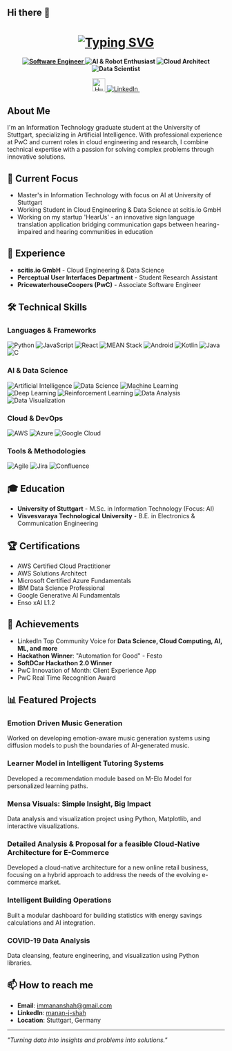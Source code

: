 ## Hi there 👋

<!--
**MananCoder29/MananCoder29** is a ✨ _special_ ✨ repository because its `README.md` (this file) appears on your GitHub profile.
-->
<h1 align="center">
  <a href="https://git.io/typing-svg">
    <picture>
      <source media="(prefers-color-scheme: dark)" srcset="https://readme-typing-svg.herokuapp.com?font=Montserrat&weight=600&size=28&duration=3000&pause=1000&color=ffffff&center=true&vCenter=true&width=500&lines=I'm+Manan+Jignesh+Shah">
      <source media="(prefers-color-scheme: light)" srcset="https://readme-typing-svg.herokuapp.com?font=Montserrat&weight=600&size=28&duration=3000&pause=1000&color=000000&center=true&vCenter=true&width=500&lines=I'm+Manan+Jignesh+Shah">
      <img alt="Typing SVG" src="https://readme-typing-svg.herokuapp.com?font=Montserrat&weight=600&size=28&duration=3000&pause=1000&color=000000&center=true&vCenter=true&width=500&lines=I'm+Manan+Jignesh+Shah">
    </picture>
  </a>
</h1>

<p align="center" style="font-weight:bold">
  <a href="https://git.io/typing-svg">
    <picture>
      <source media="(prefers-color-scheme: dark)" srcset="https://readme-typing-svg.herokuapp.com?font=Fira+Code&size=18&duration=2000&pause=2000&color=ffffff&center=true&vCenter=true&repeat=true&width=250&lines=👨‍💻+Software+Engineer">
      <source media="(prefers-color-scheme: light)" srcset="https://readme-typing-svg.herokuapp.com?font=Fira+Code&size=18&duration=2000&pause=2000&color=000000&center=true&vCenter=true&repeat=true&width=250&lines=👨‍💻+Software+Engineer">
      <img alt="Software Engineer" src="https://readme-typing-svg.herokuapp.com?font=Fira+Code&size=18&duration=2000&pause=2000&color=000000&center=true&vCenter=true&repeat=true&width=250&lines=👨‍💻+Software+Engineer">
    </picture>
  </a>

  <a href="https://git.io/typing-svg" style="text-decoration: none; font-weight: bold;">
    <picture>
      <source media="(prefers-color-scheme: dark)" srcset="https://readme-typing-svg.herokuapp.com?font=Fira+Code&size=18&duration=2000&pause=2000&color=ffffff&center=true&vCenter=true&repeat=true&width=250&lines=🤖+AI+%26+Robot+Enthusiast">
      <source media="(prefers-color-scheme: light)" srcset="https://readme-typing-svg.herokuapp.com?font=Fira+Code&size=18&duration=2000&pause=2000&color=000000&center=true&vCenter=true&repeat=true&width=250&lines=🤖+AI+%26+Robot+Enthusiast">
      <img alt="AI & Robot Enthusiast" src="https://readme-typing-svg.herokuapp.com?font=Fira+Code&size=18&duration=2000&pause=2000&color=000000&center=true&vCenter=true&repeat=true&width=250&lines=🤖+AI+%26+Robot+Enthusiast">
    </picture>
  </a>
  
  <a style="text-decoration: none; font-weight: bold;" href="https://git.io/typing-svg">
    <picture>
      <source media="(prefers-color-scheme: dark)" srcset="https://readme-typing-svg.herokuapp.com?font=Fira+Code&size=18&duration=2000&pause=2000&color=ffffff&center=true&vCenter=true&repeat=true&width=200&lines=☁️+Cloud+Architect">
      <source media="(prefers-color-scheme: light)" srcset="https://readme-typing-svg.herokuapp.com?font=Fira+Code&size=18&duration=2000&pause=2000&color=000000&center=true&vCenter=true&repeat=true&width=200&lines=☁️+Cloud+Architect">
      <img alt="Cloud Architect" src="https://readme-typing-svg.herokuapp.com?font=Fira+Code&size=18&duration=2000&pause=2000&color=000000&center=true&vCenter=true&repeat=true&width=200&lines=☁️+Cloud+Architect">
    </picture>
  </a>
  
  <a style="text-decoration: none; font-weight: bold;" href="https://git.io/typing-svg">
    <picture>
      <source media="(prefers-color-scheme: dark)" srcset="https://readme-typing-svg.herokuapp.com?font=Fira+Code&size=18&duration=2000&pause=2000&color=ffffff&center=true&vCenter=true&repeat=true&width=200&lines=📊+Data+Scientist">
      <source media="(prefers-color-scheme: light)" srcset="https://readme-typing-svg.herokuapp.com?font=Fira+Code&size=18&duration=2000&pause=2000&color=000000&center=true&vCenter=true&repeat=true&width=200&lines=📊+Data+Scientist">
      <img alt="Data Scientist" src="https://readme-typing-svg.herokuapp.com?font=Fira+Code&size=18&duration=2000&pause=2000&color=000000&center=true&vCenter=true&repeat=true&width=200&lines=📊+Data+Scientist">
    </picture>
  </a>
</p>

<div align="center">
   <a href="https://huggingface.co/mananshah296" target="_blank">
     <img src="https://huggingface.co/front/assets/huggingface_logo.svg" alt="Hugging Face Logo" width="30" />
  </a>
  <!-- LinkedIn Icon with target="_blank" -->
  <a href="https://www.linkedin.com/in/manan-j-shah/" target="_blank">
    <img src="https://img.shields.io/badge/LinkedIn-0A66C2?style=for-the-badge&logo=linkedin" alt="LinkedIn"/>
  </a>
  
  <!-- Profile Views Counter -->
  <img src="https://komarev.com/ghpvc/?username=MananCoder29&style=for-the-badge&color=blue" alt=""/>
</div>

## About Me

I'm an Information Technology graduate student at the University of Stuttgart, specializing in Artificial Intelligence. With professional experience at PwC and current roles in cloud engineering and research, I combine technical expertise with a passion for solving complex problems through innovative solutions.

## 🔭 Current Focus

- Master's in Information Technology with focus on AI at University of Stuttgart
- Working Student in Cloud Engineering & Data Science at scitis.io GmbH
- Working on my startup 'HearUs' - an innovative sign language translation application bridging communication gaps between hearing-impaired and hearing communities in education

## 💼 Experience

- **scitis.io GmbH** - Cloud Engineering & Data Science
- **Perceptual User Interfaces Department** - Student Research Assistant
- **PricewaterhouseCoopers (PwC)** - Associate Software Engineer

## 🛠️ Technical Skills

### Languages & Frameworks
![Python](https://img.shields.io/badge/-Python-3776AB?style=flat-square&logo=python&logoColor=white)
![JavaScript](https://img.shields.io/badge/-JavaScript-F7DF1E?style=flat-square&logo=javascript&logoColor=black)
![React](https://img.shields.io/badge/-React-61DAFB?style=flat-square&logo=react&logoColor=black)
![MEAN Stack](https://img.shields.io/badge/-MEAN%20Stack-00B388?style=flat-square&logo=mongodb&logoColor=white)
![Android](https://img.shields.io/badge/-Android-3DDC84?style=flat-square&logo=android&logoColor=white)
![Kotlin](https://img.shields.io/badge/-Kotlin-7F52FF?style=flat-square&logo=kotlin&logoColor=white)
![Java](https://img.shields.io/badge/-Java-007396?style=flat-square&logo=java&logoColor=white)
![C](https://img.shields.io/badge/-C%20Language-A8B9CC?style=flat-square&logo=c&logoColor=black)

### AI & Data Science
![Artificial Intelligence](https://img.shields.io/badge/-Artificial%20Intelligence-0078D7?style=flat-square&logo=ai&logoColor=white)
![Data Science](https://img.shields.io/badge/-Data%20Science-38B2AC?style=flat-square&logo=datascience&logoColor=white)
![Machine Learning](https://img.shields.io/badge/-Machine%20Learning-FF6F00?style=flat-square&logo=tensorflow&logoColor=white)
![Deep Learning](https://img.shields.io/badge/-Deep%20Learning-FF6F00?style=flat-square&logo=pytorch&logoColor=white)
![Reinforcement Learning](https://img.shields.io/badge/-Reinforcement%20Learning-9cf?style=flat-square&logo=python&logoColor=black)
![Data Analysis](https://img.shields.io/badge/-Data%20Analysis-4479A1?style=flat-square&logo=matplotlib&logoColor=white)
![Data Visualization](https://img.shields.io/badge/-Data%20Visualization-FF6384?style=flat-square&logo=chartdotjs&logoColor=white)

### Cloud & DevOps
![AWS](https://img.shields.io/badge/AWS-%23FF9900.svg?style=flat-square&logo=amazon-aws&logoColor=white)
![Azure](https://img.shields.io/badge/Azure-%230072C6.svg?style=flat-square&logo=azure-devops&logoColor=white)
![Google Cloud](https://img.shields.io/badge/-Google%20Cloud-4285F4?style=flat-square&logo=googlecloud&logoColor=white)

### Tools & Methodologies
![Agile](https://img.shields.io/badge/-Agile-47A248?style=flat-square&logo=agile&logoColor=white)
![Jira](https://img.shields.io/badge/-Jira-0052CC?style=flat-square&logo=jira&logoColor=white)
![Confluence](https://img.shields.io/badge/-Confluence-172B4D?style=flat-square&logo=confluence&logoColor=white)

## 🎓 Education

- **University of Stuttgart** - M.Sc. in Information Technology (Focus: AI)
- **Visvesvaraya Technological University** - B.E. in Electronics & Communication Engineering

## 🏆 Certifications

- AWS Certified Cloud Practitioner
- AWS Solutions Architect
- Microsoft Certified Azure Fundamentals
- IBM Data Science Professional
- Google Generative AI Fundamentals
- Enso xAI L1.2

## 🏅 Achievements

- LinkedIn Top Community Voice for <B>Data Science, Cloud Computing, AI, ML, and more</B>
- <B>Hackathon Winner</B>: "Automation for Good" - Festo
- <B>SoftDCar Hackathon 2.0 Winner</B>
- PwC Innovation of Month: Client Experience App
- PwC Real Time Recognition Award

## 📊 Featured Projects
### Emotion Driven Music Generation
Worked on developing emotion-aware music generation systems using diffusion models to push the boundaries of AI-generated music. 

### Learner Model in Intelligent Tutoring Systems
Developed a recommendation module based on M-Elo Model for personalized learning paths.

### Mensa Visuals: Simple Insight, Big Impact
Data analysis and visualization project using Python, Matplotlib, and interactive visualizations.

### Detailed Analysis & Proposal for a feasible Cloud-Native Architecture for E-Commerce
Developed a cloud-native architecture for a new online retail business, focusing on a hybrid approach to address the needs of the evolving e-commerce market.

### Intelligent Building Operations
Built a modular dashboard for building statistics with energy savings calculations and AI integration.

### COVID-19 Data Analysis
Data cleansing, feature engineering, and visualization using Python libraries.

## 📫 How to reach me

- **Email**: immananshah@gmail.com
- **LinkedIn**: [manan-j-shah](https://www.linkedin.com/in/manan-j-shah/)
- **Location**: Stuttgart, Germany

---

*"Turning data into insights and problems into solutions."*
